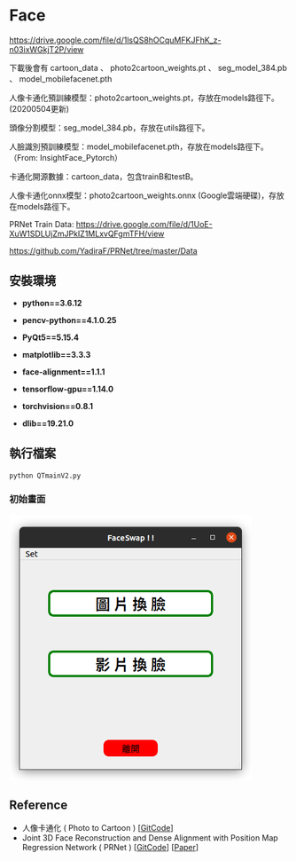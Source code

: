 # Face
https://drive.google.com/file/d/1lsQS8hOCquMFKJFhK_z-n03ixWGkjT2P/view

下載後會有 cartoon_data 、 photo2cartoon_weights.pt 、 seg_model_384.pb 、 model_mobilefacenet.pth 

人像卡通化預訓練模型：photo2cartoon_weights.pt，存放在models路徑下。(20200504更新)

頭像分割模型：seg_model_384.pb，存放在utils路徑下。

人臉識別預訓練模型：model_mobilefacenet.pth，存放在models路徑下。（From: InsightFace_Pytorch）

卡通化開源數據：cartoon_data，包含trainB和testB。

人像卡通化onnx模型：photo2cartoon_weights.onnx (Google雲端硬碟)，存放在models路徑下。

PRNet Train Data:
https://drive.google.com/file/d/1UoE-XuW1SDLUjZmJPkIZ1MLxvQFgmTFH/view

https://github.com/YadiraF/PRNet/tree/master/Data

## 安裝環境
* **python==3.6.12**

* **pencv-python==4.1.0.25**

* **PyQt5==5.15.4**

* **matplotlib==3.3.3**

* **face-alignment==1.1.1**

* **tensorflow-gpu==1.14.0**

* **torchvision==0.8.1**

* **dlib==19.21.0**

## 執行檔案

```
python QTmainV2.py
```

### 初始畫面
![](./Doc/main.png)


## Reference

* 人像卡通化 ( Photo to Cartoon ) [[GitCode](https://github.com/minivision-ai/photo2cartoon)]
* Joint 3D Face Reconstruction and Dense Alignment with Position Map Regression Network ( PRNet ) [[GitCode](https://github.com/YadiraF/PRNet)] [[Paper](https://openaccess.thecvf.com/content_ECCV_2018/papers/Yao_Feng_Joint_3D_Face_ECCV_2018_paper.pdf)]